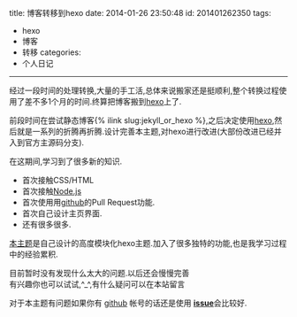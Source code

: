title: 博客转移到hexo
date: 2014-01-26 23:50:48
id: 201401262350
tags:
- hexo
- 博客
- 转移
categories:
- 个人日记

---

经过一段时间的处理转换,大量的手工活,总体来说搬家还是挺顺利,整个转换过程使用了差不多1个月的时间.终算把博客搬到[hexo]上了.

前段时间在尝试静态博客{% ilink slug:jekyll_or_hexo %},之后决定使用[hexo],然后就是一系列的折腾再折腾.设计完善本主题,对hexo进行改进(大部份改进已经并入到官方主源码分支).

在这期间,学习到了很多新的知识.

* 首次接触CSS/HTML
* 首次接触[Node.js]
* 首次使用用[github]的Pull Request功能.
* 首次自己设计主页界面.
* 还有很多很多.

[本主题](https://github.com/chenall/hexo-theme-chenall)是自己设计的高度模块化hexo主题.加入了很多独特的功能,也是我学习过程中的经验累积.

目前暂时没有发现什么太大的问题.以后还会慢慢完善  
有兴趣你也可以试试,^_^,有什么疑问可以在本站留言

对于本主题有问题如果你有 [github] 帐号的话还是使用 [**issue**](https://github.com/chenall/hexo-theme-chenall/issues)会比较好.

[hexo]: http://zespia.tw/hexo  "A fast, simple & powerful blog framework, powered by Node.js."
[github]: https://github.com/
[Node.js]: http://nodejs.org/